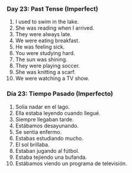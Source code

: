 

### Day 23: Past Tense (Imperfect)
1. I used to swim in the lake.
2. She was reading when I arrived.
3. They were always late.
4. We were eating breakfast.
5. He was feeling sick.
6. You were studying hard.
7. The sun was shining.
8. They were playing soccer.
9. She was knitting a scarf.
10. We were watching a TV show.

### Día 23: Tiempo Pasado (Imperfecto)
1. Solía ​​​​nadar en el lago.
2. Ella estaba leyendo cuando llegué.
3. Siempre llegaban tarde.
4. Estábamos desayunando.
5. Se sentía enfermo.
6. Estabas estudiando mucho.
7. El sol brillaba.
8. Estaban jugando al fútbol.
9. Estaba tejiendo una bufanda.
10. Estábamos viendo un programa de televisión.